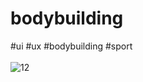 # bodybuilding
#ui #ux #bodybuilding #sport 
<br><br>
![12](https://user-images.githubusercontent.com/116552870/233848054-ec92ac60-b3d7-4a59-aebe-211942de06e5.jpg)
<br><br>
